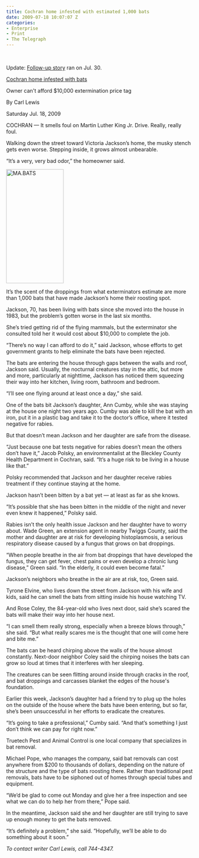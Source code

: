 ```yaml
---
title: Cochran home infested with estimated 1,000 bats
date: 2009-07-18 10:07:07 Z
categories:
- Enterprise
- Print
- The Telegraph
---
```


<p>&nbsp;</p>
<p>Update: <a href="{{ site.baseurl }}/assets/MA.BATS_.jpg">Follow-up story</a> ran on Jul. 30.</p>
<p></p>
<p><a href="http://www.macon.com/198/story/781488.html">Cochran home infested with bats</a></p>
<p>Owner can't afford $10,000 extermination price tag</p>
<p>By Carl Lewis</p>
<p>Saturday Jul. 18, 2009</p>
<p></p>
<p>COCHRAN — It smells foul on Martin Luther King Jr. Drive. Really, really foul.</p>
<p>Walking down the street toward Victoria Jackson’s home, the musky stench gets even worse. Stepping inside, it grows almost unbearable.</p>
<p>“It’s a very, very bad odor,” the homeowner said.</p>
<p><img class="size-full wp-image-11  alignright" title="MA.BATS" src="{{ site.baseurl }}/assets/MA.BATS_.jpg" alt="MA.BATS" width="155" height="307" /></p>
<p>It’s the scent of the droppings from what exterminators estimate are more than 1,000 bats that have made Jackson’s home their roosting spot.</p>
<p><!--more-->Jackson, 70, has been living with bats since she moved into the house in 1983, but the problem’s gotten worse in the last six months.</p>
<p>She’s tried getting rid of the flying mammals, but the exterminator she consulted told her it would cost about $10,000 to complete the job.</p>
<p>“There’s no way I can afford to do it,” said Jackson, whose efforts to get government grants to help eliminate the bats have been rejected.</p>
<p>The bats are entering the house through gaps between the walls and roof, Jackson said. Usually, the nocturnal creatures stay in the attic, but more and more, particularly at nighttime, Jackson has noticed them squeezing their way into her kitchen, living room, bathroom and bedroom.</p>
<p>“I’ll see one flying around at least once a day,” she said.</p>
<p>One of the bats bit Jackson’s daughter, Ann Cumby, while she was staying at the house one night two years ago. Cumby was able to kill the bat with an iron, put it in a plastic bag and take it to the doctor’s office, where it tested negative for rabies.</p>
<p>But that doesn’t mean Jackson and her daughter are safe from the disease.</p>
<p>“Just because one bat tests negative for rabies doesn’t mean the others don’t have it,” Jacob Polsky, an environmentalist at the Bleckley County Health Department in Cochran, said. “It’s a huge risk to be living in a house like that.”</p>
<p>Polsky recommended that Jackson and her daughter receive rabies treatment if they continue staying at the home.</p>
<p>Jackson hasn’t been bitten by a bat yet — at least as far as she knows.</p>
<p>“It’s possible that she has been bitten in the middle of the night and never even knew it happened,” Polsky said.</p>
<p>Rabies isn’t the only health issue Jackson and her daughter have to worry about. Wade Green, an extension agent in nearby Twiggs County, said the mother and daughter are at risk for developing histoplasmosis, a serious respiratory disease caused by a fungus that grows on bat droppings.</p>
<p>“When people breathe in the air from bat droppings that have developed the fungus, they can get fever, chest pains or even develop a chronic lung disease,” Green said. “In the elderly, it could even become fatal.”</p>
<p>Jackson’s neighbors who breathe in the air are at risk, too, Green said.</p>
<p>Tyrone Elvine, who lives down the street from Jackson with his wife and kids, said he can smell the bats from sitting inside his house watching TV.</p>
<p>And Rose Coley, the 84-year-old who lives next door, said she’s scared the bats will make their way into her house next.</p>
<p>“I can smell them really strong, especially when a breeze blows through,” she said. “But what really scares me is the thought that one will come here and bite me.”</p>
<p>The bats can be heard chirping above the walls of the house almost constantly. Next-door neighbor Coley said the chirping noises the bats can grow so loud at times that it interferes with her sleeping.</p>
<p>The creatures can be seen flitting around inside through cracks in the roof, and bat droppings and carcasses blanket the edges of the house's foundation.</p>
<p>Earlier this week, Jackson’s daughter had a friend try to plug up the holes on the outside of the house where the bats have been entering, but so far, she’s been unsuccessful in her efforts to eradicate the creatures.</p>
<p>“It’s going to take a professional,” Cumby said. “And that’s something I just don’t think we can pay for right now.”</p>
<p>Truetech Pest and Animal Control is one local company that specializes in bat removal.</p>
<p>Michael Pope, who manages the company, said bat removals can cost anywhere from $200 to thousands of dollars, depending on the nature of the structure and the type of bats roosting there. Rather than traditional pest removals, bats have to be siphoned out of homes through special tubes and equipment.</p>
<p>“We’d be glad to come out Monday and give her a free inspection and see what we can do to help her from there,” Pope said.</p>
<p>In the meantime, Jackson said she and her daughter are still trying to save up enough money to get the bats removed.</p>
<p>“It’s definitely a problem,” she said. ”Hopefully, we’ll be able to do something about it soon.”</p>
<p><em>To contact writer Carl Lewis, call 744-4347.</em></p>
